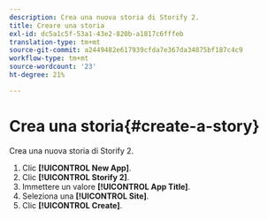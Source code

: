```yaml
---
description: Crea una nuova storia di Storify 2.
title: Creare una storia
exl-id: dc5a1c5f-53a1-43e2-820b-a1817c6fffeb
translation-type: tm+mt
source-git-commit: a2449482e617939cfda7e367da34875bf187c4c9
workflow-type: tm+mt
source-wordcount: '23'
ht-degree: 21%

---
```


# Crea una storia{#create-a-story}

Crea una nuova storia di Storify 2.

1. Clic **[!UICONTROL New App]**.
1. Clic **[!UICONTROL Storify 2]**.
1. Immettere un valore **[!UICONTROL App Title]**.
1. Seleziona una **[!UICONTROL Site]**.
1. Clic **[!UICONTROL Create]**.

